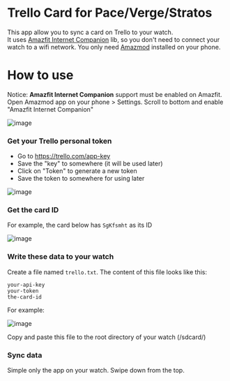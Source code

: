 # Trello Card for Pace/Verge/Stratos

This app allow you to sync a card on Trello to your watch.  
It uses [Amazfit Internet Companion](https://forum.xda-developers.com/t/app-amazfit-internet-companion-generic-internet-companion-app-for-pace-stratos.3779945/) lib, so you don't need to connect your watch to a wifi network. You only need [Amazmod](https://github.com/AmazMod/AmazMod) installed on your phone.

# How to use

Notice: **Amazfit Internet Companion** support must be enabled on Amazfit. Open Amazmod app on your phone > Settings. Scroll to bottom and enable "Amazfit Internet Companion"

![image](https://user-images.githubusercontent.com/7702203/116853261-1191bb80-abf6-11eb-945b-c2531dd712f9.png)

### Get your Trello personal token

- Go to https://trello.com/app-key
- Save the "key" to somewhere (it will be used later)
- Click on "Token" to generate a new token
- Save the token to somewhere for using later

![image](https://user-images.githubusercontent.com/7702203/116852761-36396380-abf5-11eb-97e4-4971f949d3da.png)

### Get the card ID

For example, the card below has `SgKfsmht` as its ID

![image](https://user-images.githubusercontent.com/7702203/116852975-93351980-abf5-11eb-9889-878108ca76fa.png)

### Write these data to your watch

Create a file named `trello.txt`. The content of this file looks like this:

```
your-api-key
your-token
the-card-id
```

For example:

![image](https://user-images.githubusercontent.com/7702203/116853513-79e09d00-abf6-11eb-9b2b-46d12b83c2c1.png)

Copy and paste this file to the root directory of your watch (/sdcard/)

### Sync data

Simple only the app on your watch. Swipe down from the top.
